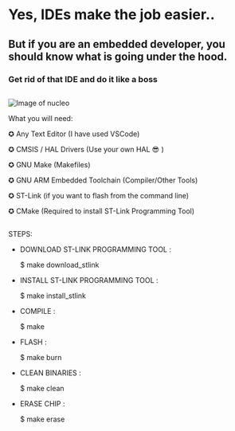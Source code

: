 # Yes, IDEs make the job easier..

## But if you are an embedded developer, you should know what is going under the hood.

### Get rid of that IDE and do it like a boss

##

![Image of nucleo](https://i.ibb.co/qxH7V1D/FLLL.jpg)


What you will need: 

✪ Any Text Editor (I have used VSCode)

✪ CMSIS / HAL Drivers (Use your own HAL :sunglasses: )  

✪ GNU Make (Makefiles)

✪ GNU ARM Embedded Toolchain (Compiler/Other Tools)

✪ ST-Link (if you want to flash from the command line)

✪ CMake (Required to install ST-Link Programming Tool)

##


STEPS: 


* DOWNLOAD ST-LINK PROGRAMMING TOOL :

  $ make download_stlink
  
    
* INSTALL ST-LINK PROGRAMMING TOOL :

  $ make install_stlink
  
  
* COMPILE :

  $ make 

* FLASH :

  $ make burn

* CLEAN BINARIES :

  $ make clean

* ERASE CHIP :

  $ make erase
